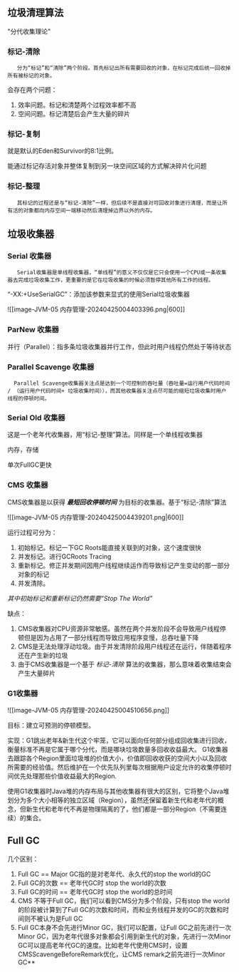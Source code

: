 
## 垃圾清理算法

"分代收集理论"

### 标记-清除

```
   分为“标记”和“清除”两个阶段。首先标记出所有需要回收的对象，在标记完成后统一回收掉所有被标记的对象。
```

会存在两个问题：

1.  效率问题。标记和清楚两个过程效率都不高
2.  空间问题。标记清楚后会产生大量的碎片

### 标记-复制

就是默认的Eden和Survivor的8:1比例。

能通过标记存活对象并整体复制到另一块空间区域的方式解决碎片化问题

### 标记-整理

```
   其标记的过程还是与“标记-清除”一样，但后续不是直接对可回收对象进行清理，而是让所有活的对象都向内存空间一端移动然后清理掉边界以外的内存。
```

## 垃圾收集器

### Serial 收集器

```
   Serial收集器是单线程收集器，“单线程”的意义不仅仅是它只会使用一个CPU或一条收集器去完成垃圾收集工作，更重要的是它在垃圾收集的时候必须暂停其他所有工作的线程。
```

“-XX:+UseSerialGC”：添加该参数来显式的使用Serial垃圾收集器

![[image-JVM-05 内存管理-20240425004403396.png|600]]

### ParNew 收集器

并行（Parallel）：指多条垃圾收集器并行工作，但此时用户线程仍然处于等待状态

### Parallel Scavenge 收集器

```
  Parallel Scavenge收集器关注点是达到一个可控制的吞吐量（吞吐量=运行用户代码时间 / （运行用户代码时间+ 垃圾收集时间）），而其他收集器关注点尽可能的缩短垃圾收集时用户线程的停顿时间。
```

### Serial Old 收集器

这是一个老年代收集器，用“标记-整理”算法。同样是一个单线程收集器

内存，存储

单次FullGC更快

### CMS 收集器

CMS收集器是以获得 _**最短回收停顿时间**_ 为目标的收集器。基于“标记-清除”算法

![[image-JVM-05 内存管理-20240425004439201.png|600]]


运行过程可分为：

1. 初始标记。标记一下GC Roots能直接关联到的对象，这个速度很快
2. 并发标记。进行GCRoots Tracing
3. 重新标记。修正并发期间因用户线程继续运作而导致标记产生变动的那一部分对象的标记
4. 并发清除。

_其中初始标记和重新标记仍然需要“Stop The World”_

缺点：

1. CMS收集器对CPU资源非常敏感。虽然在两个并发阶段不会导致用户线程停顿但是因为占用了一部分线程而导致应用程序变慢，总吞吐量下降
2. CMS是无法处理浮动垃圾。由于并发清除阶段用户线程还在运行，伴随着程序还在产生新的垃圾
3. 由于CMS收集器是一个基于 _标记-清除_ 算法的收集器，那么意味着收集结束会产生大量碎片

### G1收集器


![[image-JVM-05 内存管理-20240425004510656.png]]


目标：建立可预测的停顿模型。

实现：G1跳出老年&新生代这个牢笼，它可以面向任何部分组成回收集进行回收，衡量标准不再是它属于哪个分代，而是哪块垃圾数量多回收收益最大。 G1收集器去跟踪各个Region里面垃圾堆的价值大小，价值即回收收获的空间大小以及回收所需要的经验值。然后维护在一个优先队列里每次根据用户设定允许的收集停顿时间优先处理那些价值收益最大的Region.

使用G1收集器时Java堆的内存布局与其他收集器有很大的区别，它将整个Java堆划分为多个大小相等的独立区域（Region），虽然还保留着新生代和老年代的概念，但新生代和老年代不再是物理隔离的了，他们都是一部分Region（不需要连续）的集合。

## Full GC

几个区别：

1. Full GC == Major GC指的是对老年代、永久代的stop the world的GC
2. Full GC的次数 == 老年代GC时 stop the world的次数
3. Full GC的时间 == 老年代GC时 stop the world的总时间
4. CMS 不等于Full GC，我们可以看到CMS分为多个阶段，只有stop the world的阶段被计算到了Full GC的次数和时间，而和业务线程并发的GC的次数和时间则不被认为是Full GC
5. Full GC本身不会先进行Minor GC，我们可以配置，让Full GC之前先进行一次Minor GC，因为老年代很多对象都会引用到新生代的对象，先进行一次Minor GC可以提高老年代GC的速度。比如老年代使用CMS时，设置CMSScavengeBeforeRemark优化，让CMS remark之前先进行一次Minor GC**